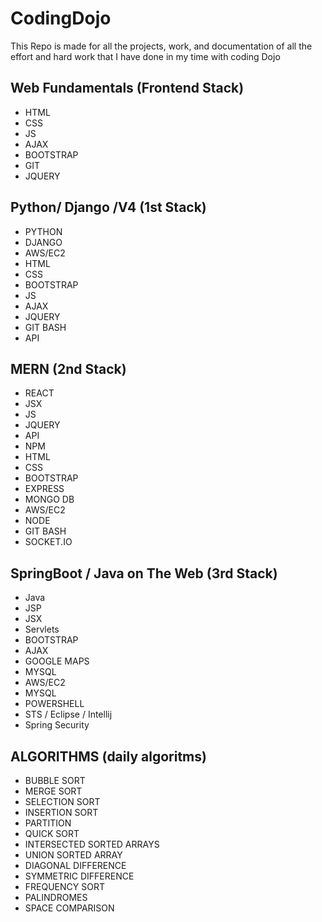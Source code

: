 # CodingDojo

This Repo is made for all the projects, work, and documentation of all the effort and hard work that I have done in my time with coding Dojo

## Web Fundamentals (Frontend Stack)
* HTML
* CSS
* JS
* AJAX
* BOOTSTRAP
* GIT
* JQUERY

## Python/ Django /V4 (1st Stack)
* PYTHON
* DJANGO
* AWS/EC2
* HTML
* CSS
* BOOTSTRAP
* JS
* AJAX
* JQUERY
* GIT BASH
* API

## MERN (2nd Stack)
* REACT
* JSX
* JS
* JQUERY
* API
* NPM
* HTML
* CSS
* BOOTSTRAP
* EXPRESS
* MONGO DB
* AWS/EC2
* NODE
* GIT BASH
* SOCKET.IO

## SpringBoot / Java on The Web (3rd Stack)
* Java
* JSP
* JSX
* Servlets
* BOOTSTRAP
* AJAX
* GOOGLE MAPS
* MYSQL
* AWS/EC2
* MYSQL
* POWERSHELL
* STS / Eclipse / Intellij
* Spring Security

## ALGORITHMS (daily algoritms)
* BUBBLE SORT
* MERGE SORT
* SELECTION SORT
* INSERTION SORT
* PARTITION
* QUICK SORT
* INTERSECTED SORTED ARRAYS
* UNION SORTED ARRAY
* DIAGONAL DIFFERENCE
* SYMMETRIC DIFFERENCE
* FREQUENCY SORT
* PALINDROMES
* SPACE COMPARISON
